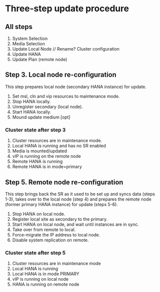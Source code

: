 # Three-step update procedure

## All steps

1. System Selection
2. Media Selection
3. Update Local Node // Rename? Cluster configuration
4. Update HANA
5. Update Plan (remote node)


## Step 3. Local node re-configuration

This step prepares local node (secondary HANA instance) for update.

1. Set msl, cln and vip resources to maintenance mode.
2. Stop HANA locally.
3. Unregister secondary (local node).
4. Start HANA locally.
5. Mound update medium [opt]

### Cluster state after step 3

1. Cluster resources are in maintenance mode.
2. Local HANA is running and has no SR enabled
3. Media is mounted/updated
4. vIP is running on the remote node
5. Remote HANA is running
6. Remote HANA is in mode=primary

## Step 5. Remote node re-configuration

This step brings back the SR as it used to be set up and syncs data (steps 1-3), takes
over to the local node (step 4) and prepares the remote node (former primary HANA
instance) for update (steps 5-6).

1. Stop HANA on local node.
2. Register local site as secondary to the primary.
3. Start HANA on local node, and wait until instances are in sync.
4. Take over from remote to local.
5. Force-migrate the IP address to local node.
6. Disable system replication on remote.

### Cluster state after step 5

1. Cluster resources are in maintenance mode
2. Local HANA is running
3. Local HANA is in mode PRIMARY
4. vIP is running on local node
5. HANA is running on remote node
